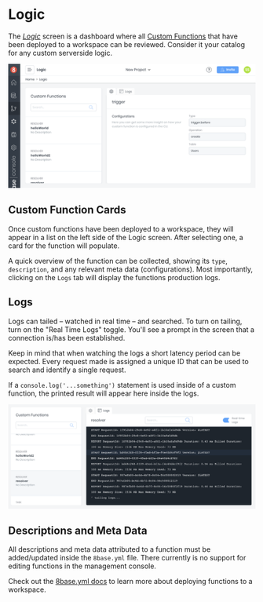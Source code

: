 # Logic
The [*Logic*](https://app.8base.com/logic) screen is a dashboard where all [Custom Functions](https://docs.8base.com/8base-console/custom-functions) that have been deployed to a workspace can be reviewed. Consider it your catalog for any custom serverside logic.

![Logic screen in 8base management console](../../.gitbook/assets/logic-screen.png)

## Custom Function Cards
Once custom functions have been deployed to a workspace, they will appear in a list on the left side of the Logic screen. After selecting one, a card for the function will populate.

A quick overview of the function can be collected, showing its `type`, `description`, and any relevant meta data (configurations). Most importantly, clicking on the `Logs` tab will display the functions production logs.

## Logs
Logs can tailed – watched in real time – and searched. To turn on tailing, turn on the "Real Time Logs" toggle. You'll see a prompt in the screen that a connection is/has been established.

Keep in mind that when watching the logs a short latency period can be expected. Every request made is assigned a unique ID that can be used to search and identify a single request. 

If a `console.log('...something')` statement is used inside of a custom function, the printed result will appear here inside the logs.

![Reviewing the logs in the Logic Screen](../../.gitbook/assets/logic-logs.png)

## Descriptions and Meta Data
All descriptions and meta data attributed to a function must be added/updated inside the `8base.yml` file. There currently is no support for editing functions in the management console.

Check out the [8base.yml docs](https://docs.8base.com/development-tools/dev-env/8base-yml) to learn more about deploying functions to a workspace.